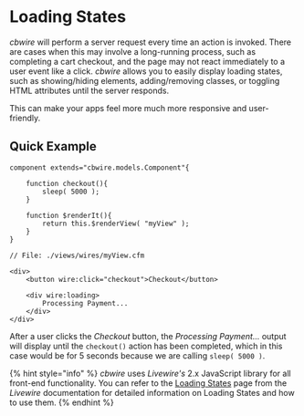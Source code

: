 # Loading States

_cbwire_ will perform a server request every time an action is invoked. There are cases when this may involve a long-running process, such as completing a cart checkout, and the page may not react immediately to a user event like a click. _cbwire_ allows you to easily display loading states, such as showing/hiding elements, adding/removing classes, or toggling HTML attributes until the server responds.

This can make your apps feel more much more responsive and user-friendly.

## Quick Example

```text
component extends="cbwire.models.Component"{

    function checkout(){
        sleep( 5000 );
    }

    function $renderIt(){
        return this.$renderView( "myView" );
    }
}
```

```text
// File: ./views/wires/myView.cfm

<div>
    <button wire:click="checkout">Checkout</button>

    <div wire:loading>
        Processing Payment...
    </div>
</div>
```

After a user clicks the _Checkout_ button, the _Processing Payment..._ output will display until the `checkout()` action has been completed, which in this case would be for 5 seconds because we are calling `sleep( 5000 )`.

{% hint style="info" %}
_cbwire_ uses _Livewire's_ 2.x JavaScript library for all front-end functionality. You can refer to the [Loading States](https://laravel-livewire.com/docs/2.x/loading-states) page from the _Livewire_ documentation for detailed information on Loading States and how to use them.
{% endhint %}


